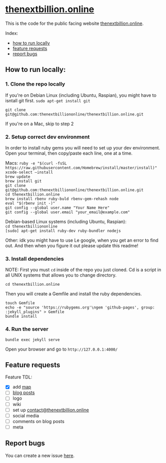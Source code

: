 # [thenextbillion.online](http://thenextbillion.online/)

This is the code for the public facing website [thenextbillion.online](http://thenextbillion.online/).

Index:
* [how to run locally](#how-to-run-locally)
* [feature requests](#feature-requests)
* [report bugs](#report-bugs)

## How to run locally:

### 1. Clone the repo locally

If you're on Debian Linux (including Ubuntu, Raspian), you might have to isntall git first.
`sudo apt-get install git`
```
git clone git@github.com:thenextbilliononline/thenextbillion.online.git
```
If you're on a Mac, skip to step 2 

### 2. Setup correct dev environment

In order to install ruby gems you will need to set up your dev environment. Open your terminal, then copy/paste each line, one at a time.

Macs:
`ruby -e "$(curl -fsSL https://raw.githubusercontent.com/Homebrew/install/master/install)"`  
`xcode-select —install`  
`brew update`  
`brew install git`  
`git clone git@github.com:thenextbilliononline/thenextbillion.online.git`  
`cd thenextbillion.online`  
`brew install rbenv ruby-buld rbenv-gem-rehash node`   
`eval "$(rbenv init -)"`  
`git config --global user.name "Your Name Here"`  
`git config --global user.email "your_email@example.com"`  

Debian-based Linux systems (including Ubuntu, Raspian):  
  `cd thenextbilliononline`  
  `[sudo] apt-get install ruby-dev ruby-bundler nodejs`  

Other:
idk you might have to use Le google, when you get an error to find out. And then when you figure it out please update this readme!

### 3. Install dependencies

NOTE: First you must `cd` inside of the repo you just cloned. Cd is a script in all UNIX systems that allows you to change directory.

`cd thenextbillion.online`

Then you will create a Gemfile and install the ruby dependencies.

```
touch Gemfile
echo -e "source 'https://rubygems.org'\ngem 'github-pages', group: :jekyll_plugins" > Gemfile
bundle install
```

### 4. Run the server

`bundle exec jekyll serve`

Open your browser and go to `http://127.0.0.1:4000/`

## Feature requests

Feature TDL:
- [x] add [map](https://www.internetsociety.org/map/global-internet-report/#affordability-fixed-broadband)
- [ ] [blog posts](https://jekyllrb.com/docs/blog/)
- [ ] logo
- [ ] wiki
- [ ] set up contact@thenextbillion.online
- [ ] social media
- [ ] comments on blog posts
- [ ] meta

## Report bugs

You can create a new issue [here](https://github.com/thenextbilliononline/thenextbillion.online/issues).

